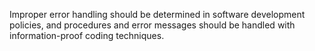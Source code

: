 Improper error handling should be determined in software development policies, and procedures and error messages should be handled with information-proof coding techniques.
